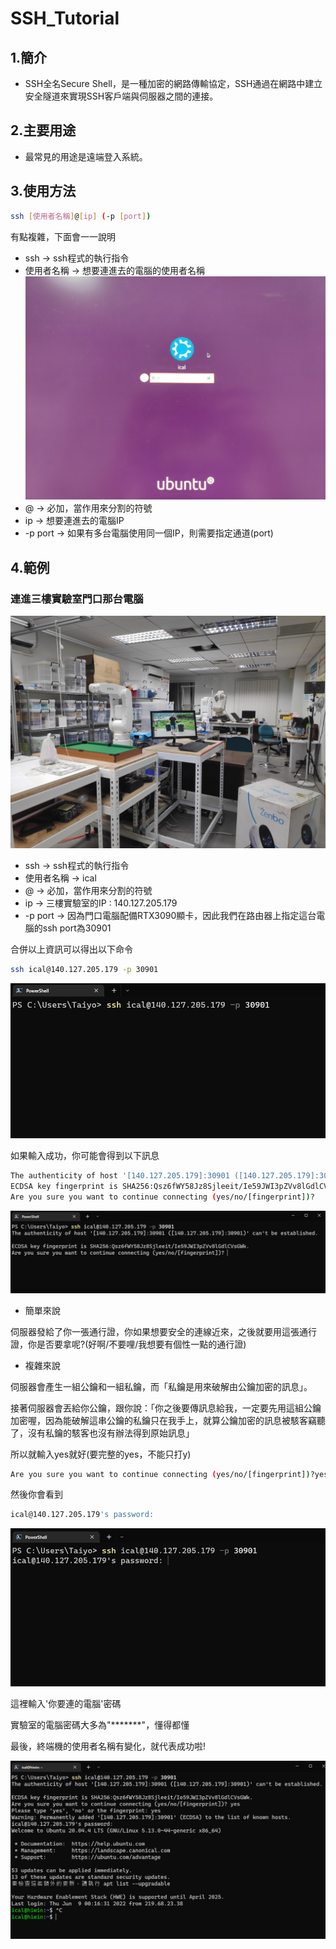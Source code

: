 # SSH_Tutorial

## 1.簡介

* SSH全名Secure Shell，是一種加密的網路傳輸協定，SSH通過在網路中建立安全隧道來實現SSH客戶端與伺服器之間的連接。


## 2.主要用途

* 最常見的用途是遠端登入系統。

## 3.使用方法

```bash
ssh [使用者名稱]@[ip] (-p [port])
```
有點複雜，下面會一一說明
* ssh -> ssh程式的執行指令
* 使用者名稱 -> 想要連進去的電腦的使用者名稱
![](./04-ssh/5.jpg)
* @ -> 必加，當作用來分割的符號
* ip -> 想要連進去的電腦IP
* -p port -> 如果有多台電腦使用同一個IP，則需要指定通道(port)

## 4.範例
### 連進三樓實驗室門口那台電腦
![](./04-ssh/6.jpg)
* ssh -> ssh程式的執行指令
* 使用者名稱 -> ical
* @ -> 必加，當作用來分割的符號
* ip -> 三樓實驗室的IP : 140.127.205.179
* -p port -> 因為門口電腦配備RTX3090顯卡，因此我們在路由器上指定這台電腦的ssh port為30901

合併以上資訊可以得出以下命令
```bash
ssh ical@140.127.205.179 -p 30901
```

![](/04-ssh/1.png)

如果輸入成功，你可能會得到以下訊息
```bash
The authenticity of host '[140.127.205.179]:30901 ([140.127.205.179]:30901)' cant be established.
ECDSA key fingerprint is SHA256:Qsz6fWY58Jz8Sjleeit/Ie59JWI3pZVv8lGdlCVsGWk.
Are you sure you want to continue connecting (yes/no/[fingerprint])?
```

![](/04-ssh/3.png) 

* 簡單來說

伺服器發給了你一張通行證，你如果想要安全的連線近來，之後就要用這張通行證，你是否要拿呢?(好啊/不要哩/我想要有個性一點的通行證)

* 複雜來說

伺服器會產生一組公鑰和一組私鑰，而「私鑰是用來破解由公鑰加密的訊息」。

接著伺服器會丟給你公鑰，跟你說：「你之後要傳訊息給我，一定要先用這組公鑰加密喔，因為能破解這串公鑰的私鑰只在我手上，就算公鑰加密的訊息被駭客竊聽了，沒有私鑰的駭客也沒有辦法得到原始訊息」

所以就輸入yes就好(要完整的yes，不能只打y)
```bash
Are you sure you want to continue connecting (yes/no/[fingerprint])?yes
```

然後你會看到

```bash
ical@140.127.205.179's password:
```
![](/04-ssh/2.png)

這裡輸入'你要連的電腦'密碼

實驗室的電腦密碼大多為"*******"，懂得都懂

最後，終端機的使用者名稱有變化，就代表成功啦!

![](/04-ssh/4.png)
